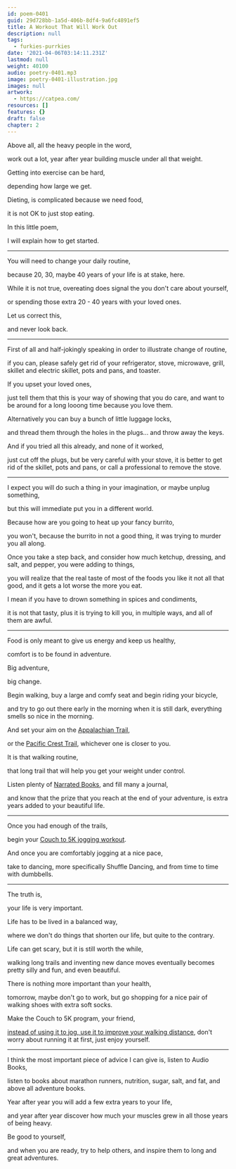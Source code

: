 ```yaml
---
id: poem-0401
guid: 29d728bb-1a5d-406b-8df4-9a6fc4891ef5
title: A Workout That Will Work Out
description: null
tags:
  - furkies-purrkies
date: '2021-04-06T03:14:11.231Z'
lastmod: null
weight: 40100
audio: poetry-0401.mp3
image: poetry-0401-illustration.jpg
images: null
artwork:
  - https://catpea.com/
resources: []
features: {}
draft: false
chapter: 2
---
```


Above all, all the heavy people in the word,

work out a lot, year after year building muscle under all that weight.

Getting into exercise can be hard,

depending how large we get.

Dieting, is complicated because we need food,

it is not OK to just stop eating.

In this little poem,

I will explain how to get started.

---

You will need to change your daily routine,

because 20, 30, maybe 40 years of your life is at stake, here.

While it is not true, overeating does signal the you don't care about yourself,

or spending those extra 20 - 40 years with your loved ones.

Let us correct this,

and never look back.

---

First of all and half-jokingly speaking in order to illustrate change of routine,

if you can, please safely get rid of your refrigerator, stove, microwave, grill, skillet and electric skillet, pots and pans, and toaster.

If you upset your loved ones,

just tell them that this is your way of showing that you do care, and want to be around for a long looong time because you love them.

Alternatively you can buy a bunch of little luggage locks,

and thread them through the holes in the plugs... and throw away the keys.

And if you tried all this already, and none of it worked,

just cut off the plugs, but be very careful with your stove, it is better to get rid of the skillet, pots and pans, or call a professional to remove the stove.

---

I expect you will do such a thing in your imagination, or maybe unplug something,

but this will immediate put you in a different world.

Because how are you going to heat up your fancy burrito,

you won't, because the burrito in not a good thing, it was trying to murder you all along.

Once you take a step back, and consider how much ketchup, dressing, and salt, and pepper, you were adding to things,

you will realize that the real taste of most of the foods you like it not all that good, and it gets a lot worse the more you eat.

I mean if you have to drown something in spices and condiments,

it is not that tasty, plus it is trying to kill you, in multiple ways, and all of them are awful.

---

Food is only meant to give us energy and keep us healthy,

comfort is to be found in adventure.

Big adventure,

big change.

Begin walking, buy a large and comfy seat and begin riding your bicycle,

and try to go out there early in the morning when it is still dark, everything smells so nice in the morning.

And set your aim on the [Appalachian Trail](https://www.youtube.com/watch?v=hoykwShaw8M),

or the [Pacific Crest Trail](https://www.youtube.com/watch?v=styiDn7YKhE), whichever one is closer to you.

It is that walking routine,

that long trail that will help you get your weight under control.

Listen plenty of [Narrated Books](https://www.youtube.com/watch?v=5RrNtDWYIhc), and fill many a journal,

and know that the prize that you reach at the end of your adventure, is extra years added to your beautiful life.

---

Once you had enough of the trails,

begin your [Couch to 5K jogging workout](https://www.youtube.com/watch?v=GjwpOig8eZM).

And once you are comfortably jogging at a nice pace,

take to dancing, more specifically Shuffle Dancing, and from time to time with dumbbells.

---

The truth is,

your life is very important.

Life has to be lived in a balanced way,

where we don't do things that shorten our life, but quite to the contrary.

Life can get scary, but it is still worth the while,

walking long trails and inventing new dance moves eventually becomes pretty silly and fun, and even beautiful.

There is nothing more important than your health,

tomorrow, maybe don't go to work, but go shopping for a nice pair of walking shoes with extra soft socks.

Make the Couch to 5K program, your friend,

[instead of using it to jog, use it to improve your walking distance](https://www.youtube.com/watch?v=hzvv9qJnSv4), don't worry about running it at first, just enjoy yourself.

---

I think the most important piece of advice I can give is, listen to Audio Books,

listen to books about marathon runners, nutrition, sugar, salt, and fat, and above all adventure books.

Year after year you will add a few extra years to your life,

and year after year discover how much your muscles grew in all those years of being heavy.

Be good to yourself,

and when you are ready, try to help others, and inspire them to long and great adventures.
